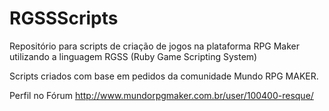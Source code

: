 RGSSScripts
===========

Repositório para scripts de criação de jogos na plataforma RPG Maker utilizando a linguagem
RGSS (Ruby Game Scripting System)

Scripts criados com base em pedidos da comunidade Mundo RPG MAKER.

Perfil no Fórum
http://www.mundorpgmaker.com.br/user/100400-resque/